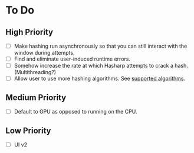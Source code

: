 # To Do

## High Priority
- [ ] Make hashing run asynchronously so that you can still interact with the window during attempts.
- [ ] Find and eliminate user-induced runtime errors.
- [ ] Somehow increase the rate at which Hasharp attempts to crack a hash. (Multithreading?)
- [ ] Allow user to use more hashing algorithms. See [supported algorithms](dev.hellocorb.in/hasharp/supportedalgorithms).

## Medium Priority
- [ ] Default to GPU as opposed to running on the CPU.

## Low Priority
- [ ] UI v2
